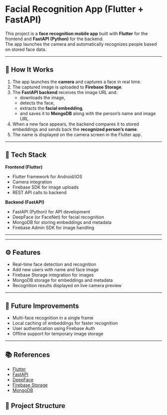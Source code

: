 # Facial Recognition App (Flutter + FastAPI)

This project is a **face recognition mobile app** built with **Flutter** for the frontend and **FastAPI (Python)** for the backend.  
The app launches the camera and automatically recognizes people based on stored face data.

---

## 🚀 How It Works

1. The app launches the **camera** and captures a face in real time.  
2. The captured image is uploaded to **Firebase Storage**.  
3. The **FastAPI backend** receives the image URL and:
   - downloads the image,  
   - detects the face,  
   - extracts the **facial embedding**,  
   - and saves it to **MongoDB** along with the person’s name and image URL.  
4. When a new face appears, the backend compares it to stored embeddings and sends back the **recognized person’s name**.  
5. The name is displayed on the camera screen in the Flutter app.

---

## 🧩 Tech Stack

**Frontend (Flutter)**
- Flutter framework for Android/iOS  
- Camera integration  
- Firebase SDK for image uploads  
- REST API calls to backend  

**Backend (FastAPI)**
- FastAPI (Python) for API development  
- DeepFace (or FaceNet) for facial recognition  
- MongoDB for storing embeddings and metadata  
- Firebase Admin SDK for image handling  

---


---

## ⚙️ Features

- Real-time face detection and recognition  
- Add new users with name and face image  
- Firebase Storage integration for images  
- MongoDB storage for embeddings and metadata  
- Recognition results displayed on live camera preview  

---

## 📌 Future Improvements

- Multi-face recognition in a single frame  
- Local caching of embeddings for faster recognition  
- User authentication using Firebase Auth  
- Offline support for temporary image storage  

---

## 📚 References

- [Flutter](https://flutter.dev/)  
- [FastAPI](https://fastapi.tiangolo.com/)  
- [DeepFace](https://github.com/serengil/deepface)  
- [Firebase Storage](https://firebase.google.com/products/storage)  
- [MongoDB](https://www.mongodb.com/)


## 📁 Project Structure

